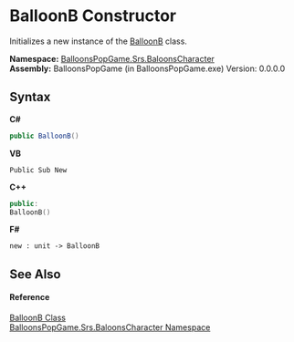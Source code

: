 # BalloonB Constructor 
 

Initializes a new instance of the <a href="T_BalloonsPopGame_Srs_BaloonsCharacter_BalloonB">BalloonB</a> class.

**Namespace:**&nbsp;<a href="N_BalloonsPopGame_Srs_BaloonsCharacter">BalloonsPopGame.Srs.BaloonsCharacter</a><br />**Assembly:**&nbsp;BalloonsPopGame (in BalloonsPopGame.exe) Version: 0.0.0.0

## Syntax

**C#**<br />
``` C#
public BalloonB()
```

**VB**<br />
``` VB
Public Sub New
```

**C++**<br />
``` C++
public:
BalloonB()
```

**F#**<br />
``` F#
new : unit -> BalloonB
```


## See Also


#### Reference
<a href="T_BalloonsPopGame_Srs_BaloonsCharacter_BalloonB">BalloonB Class</a><br /><a href="N_BalloonsPopGame_Srs_BaloonsCharacter">BalloonsPopGame.Srs.BaloonsCharacter Namespace</a><br />
